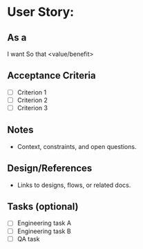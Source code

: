 # User Story: <Concise Title>

## As a <role>
I want <capability>
So that <value/benefit>

## Acceptance Criteria
- [ ] Criterion 1
- [ ] Criterion 2
- [ ] Criterion 3

## Notes
- Context, constraints, and open questions.

## Design/References
- Links to designs, flows, or related docs.

## Tasks (optional)
- [ ] Engineering task A
- [ ] Engineering task B
- [ ] QA task
